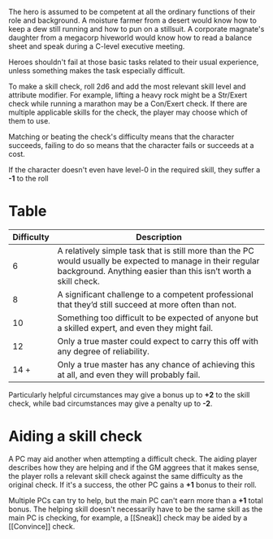 The hero is assumed to be competent at all the ordinary functions of their role and background. A moisture farmer from a desert would know how to keep a dew still running and how to pun on a stillsuit. A corporate magnate's daughter from a megacorp hiveworld would know how to read a balance sheet and speak during a C-level executive meeting.

Heroes shouldn't fail at those basic tasks related to their usual experience, unless something makes the task especially difficult.

To make a skill check, roll 2d6 and add the most relevant skill level and attribute modifier. For example, lifting a heavy rock might be a Str/Exert check while running a marathon may be a Con/Exert check. If there are multiple applicable skills for the check, the player may choose which of them to use. 

Matching or beating the check's difficulty means that the character succeeds, failing to do so means that the character fails or succeeds at a cost.

If the character doesn't even have level-0 in the required skill, they suffer a **-1** to the roll

# Table
 
|Difficulty|Description|
|---|---|
|6|A relatively simple task that is still more than the PC would usually be expected to manage in their regular background. Anything easier than this isn’t worth a skill check.|
|8|A significant challenge to a competent professional that they’d still succeed at more often than not.|
|10|Something too difficult to be expected of anyone but a skilled expert, and even they might fail.|
|12|Only a true master could expect to carry this off with any degree of reliability.|
|14 +|Only a true master has any chance of achieving this at all, and even they will probably fail.|

Particularly helpful circumstances may give a bonus up to **+2** to the skill check, while bad circumstances may give a penalty up to **-2**.

# Aiding a skill check

A PC may aid another when attempting a difficult check. The aiding player describes how they are helping and if the GM aggrees that it makes sense, the player rolls a relevant skill check against the same difficulty as the original check. If it's a success, the other PC gains a **+1** bonus to their roll.

Multiple PCs can try to help, but the main PC can't earn more than a **+1** total bonus. The helping skill doesn't necessarily have to be the same skill as the main PC is checking, for example, a [[Sneak]] check may be aided by a [[Convince]] check.